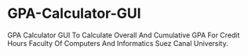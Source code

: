 # GPA-Calculator-GUI
GPA Calculator GUI To Calculate Overall And Cumulative GPA For Credit Hours Faculty Of Computers And Informatics Suez Canal University.
